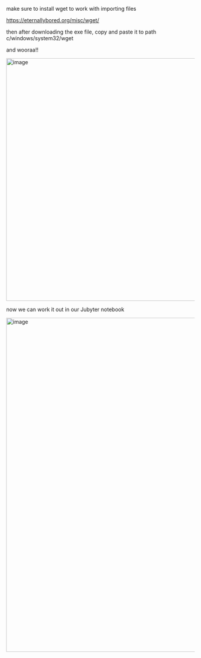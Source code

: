 
make sure to install wget to work with importing files

https://eternallybored.org/misc/wget/

then after downloading  the exe file, copy and paste it to path
c/windows/system32/wget

and wooraa!!

<img width="648" alt="image" src="https://user-images.githubusercontent.com/63984422/184113637-36131bf3-7be9-4b37-b434-6cecaa51eaa2.png">
 
 now we can work it out in our Jubyter notebook
 
 <img width="892" alt="image" src="https://user-images.githubusercontent.com/63984422/184113712-d5942e8a-a7dd-4ab4-93c1-8b60e45ebbbe.png">
